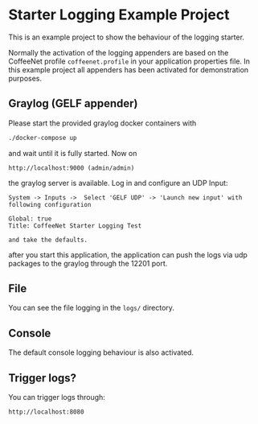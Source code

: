 # Starter Logging Example Project

This is an example project to show the behaviour of the logging starter.

Normally the activation of the logging appenders are based on the
CoffeeNet profile `coffeenet.profile` in your application properties file.
In this example project all appenders has been activated for demonstration
purposes.

## Graylog (GELF appender)

Please start the provided graylog docker containers with

```bash
./docker-compose up
```

and wait until it is fully started.
Now on
```
http://localhost:9000 (admin/admin)
```
the graylog server is available. Log in and
configure an UDP Input:

```
System -> Inputs ->  Select 'GELF UDP' -> 'Launch new input' with following configuration

Global: true
Title: CoffeeNet Starter Logging Test

and take the defaults.
```

after you start this application, the application can push the
logs via udp packages to the graylog through the 12201 port.


## File

You can see the file logging in the `logs/` directory.

## Console

The default console logging behaviour is also activated.


## Trigger logs?

You can trigger logs through:

```
http://localhost:8080
```
